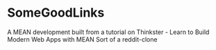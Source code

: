# SomeGoodLinks
A MEAN development built from a tutorial on Thinkster - Learn to Build Modern Web Apps with MEAN
Sort of a reddit-clone
